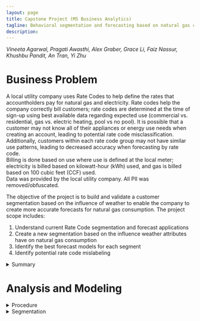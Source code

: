 ```yaml
---
layout: page
title: Capstone Project (MS Business Analytics) 
tagline: Behavioral segmentation and forecasting based on natural gas consumption
description:
---
```

*Vineeta Agarwal, Pragati Awasthi, Alex Graber, Grace Li, Faiz Nassur, Khushbu Pandit, An Tran, Yi Zhu*

# Business Problem
A local utility company uses Rate Codes to help define the rates that accountholders pay for natural gas and electricity. Rate codes help the company correctly bill customers; rate codes are determined at the time of sign-up using best available data regarding expected use (commercial vs. residential, gas vs. electric heating, pool vs no pool).  It is possible that a customer may not know all of their appliances or energy use needs when creating an account, leading to potential rate code misclassification.  Additionally, customers within each rate code group may not have similar use patterns, leading to decreased accuracy when forecasting by rate code.  
Billing is done based on use where use is defined at the local meter; electricity is billed based on kilowatt-hour (kWh) used, and gas is billed based on 100 cubic feet (CCF) used.  
Data was provided by the local utility company.  All PII was removed/obfuscated.

The objective of the project is to build and validate a customer segmentation based on the influence of weather to enable the company to create more accurate forecasts for natural gas consumption. The project scope includes:
1.	Understand current Rate Code segmentation and forecast applications
2.	Create a new segmentation based on the influence weather attributes have on natural gas consumption
3.	Identify the best forecast models for each segment
4.	Identify potential rate code mislabeling 

<details><summary>Summary</summary>
# Summary
1. Retroactively adding account attributes such as magnitude of average use and response to temperature may support improved forecasting and billing abilities.  
    * Response to temperature must be defined over a timeframe that experiences temperate and cold temperatures (Sept – Feb).
    * Segmenting by magnitude of average use reduces regression errors, but also requires a history of use over a timeframe that experiences both warm and cold temperatures.
    * The few accounts in the ‘huge’ magnitude category have highly varied use, making forecasting as a cluster challenging.
2. 83% of meters demonstrate temperature-driven gas consumption; these meters account for only 54% of total gas sold in 2018.
    * The majority of meters are temperature-driven based on our analysis.
      * Weather-based forecasting works well for these accounts, covering residential and small/medium commercial meters.
    * A few (11) large, commercial accounts are not weather-driven and account for nearly half of the gas consumption Jan-Sept, 2018.
      * Forecasting for these large accounts is challenging; use is not easily predicted by weather or history.
3. Forecast models using prior temperature and change in temperature are sufficient to predict gas use for temperature responders.
    * Among responder groups, the prior day’s lowest temperature and the change from day to day explains approximately 80% of the change in daily use.
    * Hourly forecasts based on the prior hour’s low and change in temperature over the past 6 hours do not perform as well as a daily model.
    * Weather-based forecasts require anticipated future temperatures to predict future use; we recommend using them in the near-term (potentially to improve spot-market purchase predictions).
    * Models based on historic use do not perform any better than weather models, even on clusters that do not respond to weather.
4. Weather models demonstrate significantly better performance on responder clusters, as opposed to non-responders or PECO Rate Codes.
5. When comparing clusters to Rate Codes, we identified a small proportion of customers who may be misclassified and need further investigation.
    * 17% of residential meters and 3% of commercial meters exhibit average use < 1.5 CCF / day and are not responsive to weather.  However, they are billed using the gas heat Rate Code.
    * Of the accounts that have both a gas and electric meter, 14% are minimal gas users and not responsive to weather.  However, they are billed using the electric non-heat Rate Code.
    * Adding response to weather to PECO’s current rate codes may help improve forecasting for responsive groups, and help identify potentially misclassified accounts.

</details>



# Analysis and Modeling
<details><summary>Procedure</summary>
   
### Procedure

Broadly speaking, our procedure for analysis and modelling consisted of 4 main steps (see Figure 1 below):
1.	Identify differing use patterns and group meter IDs according to similarity of use.
2.	Create forecasting models and identify optimal model for each cluster.
3.	Compare forecast accuracy from forecasts based on clusters to accuracy from forecasts based on rate code
4.	Identify accounts where actual patterns of use do not align with anticipated patterns inferred from rate codes.

![Figure 1](/assets/Fig1.png)

</details> 

<details><summary>Segmentation</summary>
   
### Segmentation

Segmentation seeks to identify groups with similar behavior.  As our task was to identify a weather-based model, we wanted to understand how each customer (meter ID) behaved with respect to weather.  With that in mind, we created groups by answering the following questions: “On average, how much gas use does the meter read,” and “How does the metered use respond to changes in temperature?” 
To understand how much gas each meter used, we calculated each meter’s average use from 2017 to 2018.  Looking at the distribution of consumption, we defined 4 thresholds, creating 5 clusters where the meters in each group all have similar average daily use (see Figures 2,3):

![Figure 2](/assets/App1.png)

We expect residential and small commercial accounts to have relatively small daily usage, and only large commercial and industrial accounts to have high use. As 88% of our population are residential customers, it makes sense that we have a large population of customers who fall into minimal and low usage clusters.  

![Figure 3](/assets/Fig3.png)

</details> 

